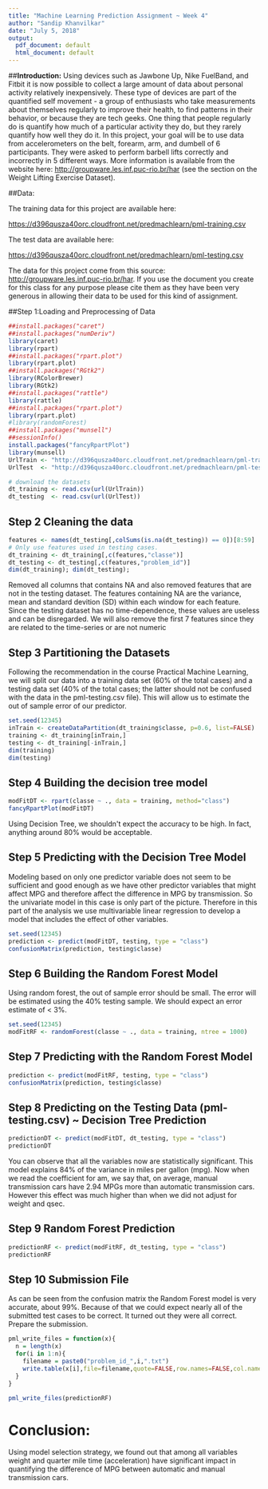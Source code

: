 ```yaml
---
title: "Machine Learning Prediction Assignment ~ Week 4"
author: "Sandip Khanvilkar"
date: "July 5, 2018"
output:
  pdf_document: default
  html_document: default
---
```

##**Introduction:** 
Using devices such as Jawbone Up, Nike FuelBand, and Fitbit it is now possible to collect a large amount of data about personal activity relatively inexpensively. These type of devices are part of the quantified self movement - a group of enthusiasts who take measurements about themselves regularly to improve their health, to find patterns in their behavior, or because they are tech geeks. One thing that people regularly do is quantify how much of a particular activity they do, but they rarely quantify how well they do it. In this project, your goal will be to use data from accelerometers on the belt, forearm, arm, and dumbell of 6 participants. They were asked to perform barbell lifts correctly and incorrectly in 5 different ways. More information is available from the website here: http://groupware.les.inf.puc-rio.br/har (see the section on the Weight Lifting Exercise Dataset).

##Data:    

The training data for this project are available here:

https://d396qusza40orc.cloudfront.net/predmachlearn/pml-training.csv

The test data are available here:

https://d396qusza40orc.cloudfront.net/predmachlearn/pml-testing.csv

The data for this project come from this source: http://groupware.les.inf.puc-rio.br/har. If you use the document you create for this class for any purpose please cite them as they have been very generous in allowing their data to be used for this kind of assignment.

##Step 1:Loading and Preprocessing of Data

```r
##install.packages("caret")
##install.packages("numDeriv")
library(caret)
library(rpart)
##install.packages("rpart.plot")
library(rpart.plot)
##install.packages("RGtk2")
library(RColorBrewer)
library(RGtk2)
##install.packages("rattle")
library(rattle)
##install.packages("rpart.plot")
library(rpart.plot)
#library(randomForest)
##install.packages("munsell")
##sessionInfo()
install.packages("fancyRpartPlot")
library(munsell)
UrlTrain <- "http://d396qusza40orc.cloudfront.net/predmachlearn/pml-training.csv"
UrlTest  <- "http://d396qusza40orc.cloudfront.net/predmachlearn/pml-testing.csv"

# download the datasets
dt_training <- read.csv(url(UrlTrain))
dt_testing  <- read.csv(url(UrlTest))
```

## Step 2 Cleaning the data

```r
features <- names(dt_testing[,colSums(is.na(dt_testing)) == 0])[8:59]
# Only use features used in testing cases.
dt_training <- dt_training[,c(features,"classe")]
dt_testing <- dt_testing[,c(features,"problem_id")]
dim(dt_training); dim(dt_testing);
```
Removed all columns that contains NA and also removed features that are not in the testing dataset. The features containing NA are the variance, mean and standard devition (SD) within each window for each feature. Since the testing dataset has no time-dependence, these values are useless and can be disregarded. We will also remove the first 7 features since they are related to the time-series or are not numeric

## Step 3 Partitioning the Datasets  

Following the recommendation in the course Practical Machine Learning, we will split our data into a training data set (60% of the total cases) and a testing data set (40% of the total cases; the latter should not be confused with the data in the pml-testing.csv file). This will allow us to estimate the out of sample error of our predictor.

```r
set.seed(12345)
inTrain <- createDataPartition(dt_training$classe, p=0.6, list=FALSE)
training <- dt_training[inTrain,]
testing <- dt_training[-inTrain,]
dim(training)
dim(testing)
```
## Step 4 Building the decision tree model

```r
modFitDT <- rpart(classe ~ ., data = training, method="class")
fancyRpartPlot(modFitDT)
```
Using Decision Tree, we shouldn't expect the accuracy to be high. In fact, anything around 80% would be acceptable.

## Step 5 Predicting with the Decision Tree Model

Modeling based on only one predictor variable does not seem to be sufficient and good enough as we have other predictor variables that might affect MPG and therefore affect the difference in MPG by transmission. So the univariate model in this case is only part of the picture. Therefore in this part of the analysis we use multivariable linear regression to develop a model that includes the effect of other variables.

```r
set.seed(12345)
prediction <- predict(modFitDT, testing, type = "class")
confusionMatrix(prediction, testing$classe)
```

## Step 6 Building the Random Forest Model

Using random forest, the out of sample error should be small. The error will be estimated using the 40% testing sample. We should expect an error estimate of < 3%.

```r
set.seed(12345)
modFitRF <- randomForest(classe ~ ., data = training, ntree = 1000)
```

## Step 7 Predicting with the Random Forest Model

```r
prediction <- predict(modFitRF, testing, type = "class")
confusionMatrix(prediction, testing$classe)
```

## Step 8 Predicting on the Testing Data (pml-testing.csv) ~ Decision Tree Prediction

```r
predictionDT <- predict(modFitDT, dt_testing, type = "class")
predictionDT
```

You can observe that all the variables now are statistically significant. This model explains 84% of the variance in miles per gallon (mpg). Now when we read the coefficient for am, we say that, on average, manual transmission cars have 2.94 MPGs more than automatic transmission cars. However this effect was much higher than when we did not adjust for weight and qsec.

## Step 9 Random Forest Prediction

```r
predictionRF <- predict(modFitRF, dt_testing, type = "class")
predictionRF
```
## Step 10 Submission File
As can be seen from the confusion matrix the Random Forest model is very accurate, about 99%. Because of that we could expect nearly all of the submitted test cases to be correct. It turned out they were all correct. Prepare the submission.

```r
pml_write_files = function(x){
  n = length(x)
  for(i in 1:n){
    filename = paste0("problem_id_",i,".txt")
    write.table(x[i],file=filename,quote=FALSE,row.names=FALSE,col.names=FALSE)
  }
}

pml_write_files(predictionRF)
```

# **Conclusion:**  
Using model selection strategy, we found out that among all variables weight and quarter mile time (acceleration) have significant impact in quantifying the difference of MPG between automatic and manual transmission cars.

